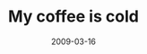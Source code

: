 ---
layout: base.njk
title : 'My coffee is cold' 
view_title : 'My coffee is cold' 
year : '2009' 
date : '2009-03-16' 
img_file : '/drawing/mycoffeeiscold.png' 
html_file : 'mycoffeeiscold' 
next_html : 'wheresmydamnjetpack.html' 
year_order : '88' 
permalink : "title/{{html_file}}.html"
---